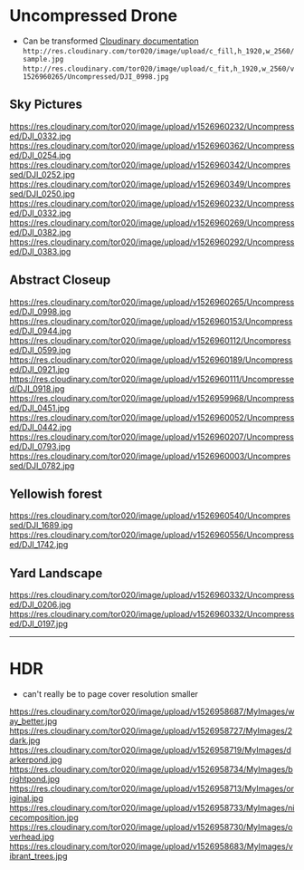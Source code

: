 # Uncompressed Drone
 - Can be transformed
[Cloudinary documentation](https://cloudinary.com/documentation/image_transformations#crop_parameter) 
```http://res.cloudinary.com/tor020/image/upload/c_fill,h_1920,w_2560/sample.jpg```
```http://res.cloudinary.com/tor020/image/upload/c_fit,h_1920,w_2560/v1526960265/Uncompressed/DJI_0998.jpg```


## Sky Pictures
https://res.cloudinary.com/tor020/image/upload/v1526960232/Uncompressed/DJI_0332.jpg
https://res.cloudinary.com/tor020/image/upload/v1526960362/Uncompressed/DJI_0254.jpg
https://res.cloudinary.com/tor020/image/upload/v1526960342/Uncompressed/DJI_0252.jpg
https://res.cloudinary.com/tor020/image/upload/v1526960349/Uncompressed/DJI_0250.jpg
https://res.cloudinary.com/tor020/image/upload/v1526960232/Uncompressed/DJI_0332.jpg
https://res.cloudinary.com/tor020/image/upload/v1526960269/Uncompressed/DJI_0382.jpg
https://res.cloudinary.com/tor020/image/upload/v1526960292/Uncompressed/DJI_0383.jpg


## Abstract Closeup
https://res.cloudinary.com/tor020/image/upload/v1526960265/Uncompressed/DJI_0998.jpg
https://res.cloudinary.com/tor020/image/upload/v1526960153/Uncompressed/DJI_0944.jpg
https://res.cloudinary.com/tor020/image/upload/v1526960112/Uncompressed/DJI_0599.jpg
https://res.cloudinary.com/tor020/image/upload/v1526960189/Uncompressed/DJI_0921.jpg
https://res.cloudinary.com/tor020/image/upload/v1526960111/Uncompressed/DJI_0918.jpg
https://res.cloudinary.com/tor020/image/upload/v1526959968/Uncompressed/DJI_0451.jpg
https://res.cloudinary.com/tor020/image/upload/v1526960052/Uncompressed/DJI_0442.jpg
https://res.cloudinary.com/tor020/image/upload/v1526960207/Uncompressed/DJI_0793.jpg
https://res.cloudinary.com/tor020/image/upload/v1526960003/Uncompressed/DJI_0782.jpg

## Yellowish forest
https://res.cloudinary.com/tor020/image/upload/v1526960540/Uncompressed/DJI_1689.jpg
https://res.cloudinary.com/tor020/image/upload/v1526960556/Uncompressed/DJI_1742.jpg

## Yard Landscape
https://res.cloudinary.com/tor020/image/upload/v1526960332/Uncompressed/DJI_0206.jpg
https://res.cloudinary.com/tor020/image/upload/v1526960332/Uncompressed/DJI_0197.jpg


-----

# HDR 
- can't really be to page cover resolution smaller

https://res.cloudinary.com/tor020/image/upload/v1526958687/MyImages/way_better.jpg
https://res.cloudinary.com/tor020/image/upload/v1526958727/MyImages/2dark.jpg
https://res.cloudinary.com/tor020/image/upload/v1526958719/MyImages/darkerpond.jpg
https://res.cloudinary.com/tor020/image/upload/v1526958734/MyImages/brightpond.jpg
https://res.cloudinary.com/tor020/image/upload/v1526958713/MyImages/original.jpg
https://res.cloudinary.com/tor020/image/upload/v1526958733/MyImages/nicecomposition.jpg
https://res.cloudinary.com/tor020/image/upload/v1526958730/MyImages/overhead.jpg
https://res.cloudinary.com/tor020/image/upload/v1526958683/MyImages/vibrant_trees.jpg
